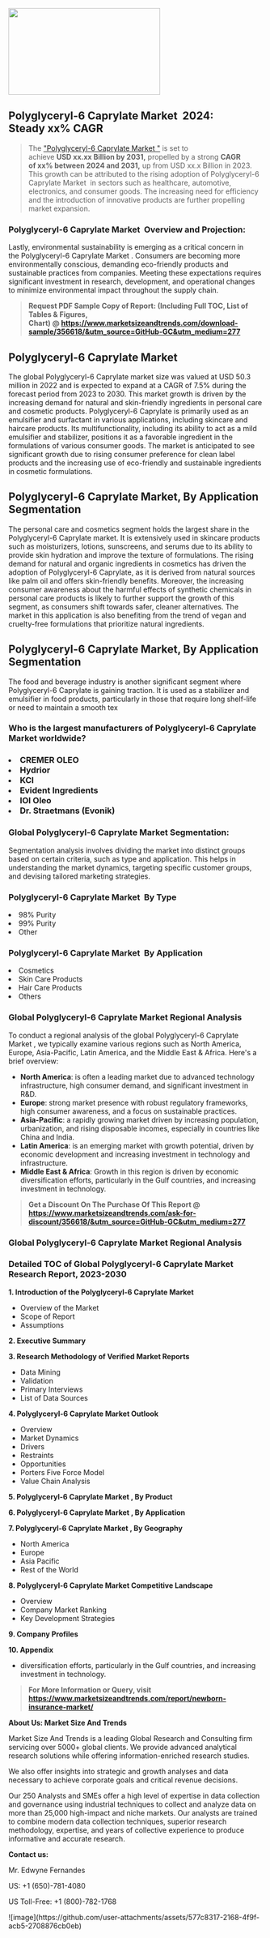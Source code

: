 <p><img class="alignnone size-medium wp-image-20088" src="https://ffe5etoiles.com/wp-content/uploads/2024/12/MST1-300x171.png" alt="" width="300" height="171" /></p><h2 id="ember46" class="ember-view reader-text-block__heading-2">Polyglyceryl-6 Caprylate Market &nbsp;2024: Steady&nbsp;xx% CAGR</h2><blockquote id="ember47" class="ember-view reader-text-block__blockquote">The&nbsp;<a class="app-aware-link " href="https://www.marketsizeandtrends.com/download-sample/356618/&utm_source=GitHub-GC&utm_medium=277" target="_blank" data-test-app-aware-link="">"Polyglyceryl-6 Caprylate Market "</a>&nbsp;is set to achieve&nbsp;<strong>USD&nbsp;xx.xx&nbsp;Billion by 2031,</strong>&nbsp;propelled by a strong&nbsp;<strong>CAGR of&nbsp;xx% between 2024 and 2031,</strong>&nbsp;up from USD xx.x Billion in 2023. This growth can be attributed to the rising adoption of&nbsp;Polyglyceryl-6 Caprylate Market &nbsp;in sectors such as healthcare, automotive, electronics, and consumer goods. The increasing need for efficiency and the introduction of innovative products are further propelling market expansion.</blockquote><h3 id="ember48" class="ember-view reader-text-block__heading-3">Polyglyceryl-6 Caprylate Market &nbsp;Overview and Projection:</h3><p id="ember49" class="ember-view reader-text-block__paragraph">Lastly, environmental sustainability is emerging as a critical concern in the&nbsp;Polyglyceryl-6 Caprylate Market . Consumers are becoming more environmentally conscious, demanding eco-friendly products and sustainable practices from companies. Meeting these expectations requires significant investment in research, development, and operational changes to minimize environmental impact throughout the supply chain.</p><blockquote id="ember50" class="ember-view reader-text-block__blockquote"><strong>Request PDF Sample Copy of Report: (Including Full TOC, List of Tables &amp; Figures, Chart)&nbsp;@&nbsp;<strong><a href="https://www.marketsizeandtrends.com/download-sample/356618/&utm_source=GitHub-GC&utm_medium=277" target="_blank">https://www.marketsizeandtrends.com/download-sample/356618/&utm_source=GitHub-GC&utm_medium=277</a></strong></strong></blockquote><h3 class=""> <h2>Polyglyceryl-6 Caprylate Market</h2><p>The global Polyglyceryl-6 Caprylate market size was valued at USD 50.3 million in 2022 and is expected to expand at a CAGR of 7.5% during the forecast period from 2023 to 2030. This market growth is driven by the increasing demand for natural and skin-friendly ingredients in personal care and cosmetic products. Polyglyceryl-6 Caprylate is primarily used as an emulsifier and surfactant in various applications, including skincare and haircare products. Its multifunctionality, including its ability to act as a mild emulsifier and stabilizer, positions it as a favorable ingredient in the formulations of various consumer goods. The market is anticipated to see significant growth due to rising consumer preference for clean label products and the increasing use of eco-friendly and sustainable ingredients in cosmetic formulations.</p><h2>Polyglyceryl-6 Caprylate Market, By Application Segmentation</h2><p>The personal care and cosmetics segment holds the largest share in the Polyglyceryl-6 Caprylate market. It is extensively used in skincare products such as moisturizers, lotions, sunscreens, and serums due to its ability to provide skin hydration and improve the texture of formulations. The rising demand for natural and organic ingredients in cosmetics has driven the adoption of Polyglyceryl-6 Caprylate, as it is derived from natural sources like palm oil and offers skin-friendly benefits. Moreover, the increasing consumer awareness about the harmful effects of synthetic chemicals in personal care products is likely to further support the growth of this segment, as consumers shift towards safer, cleaner alternatives. The market in this application is also benefiting from the trend of vegan and cruelty-free formulations that prioritize natural ingredients.</p><h2>Polyglyceryl-6 Caprylate Market, By Application Segmentation</h2><p>The food and beverage industry is another significant segment where Polyglyceryl-6 Caprylate is gaining traction. It is used as a stabilizer and emulsifier in food products, particularly in those that require long shelf-life or need to maintain a smooth tex</h3><h3 id="" class="">Who is the largest manufacturers of&nbsp;Polyglyceryl-6 Caprylate Market  worldwide?</h3><h3 class=""></Li><Li>CREMER OLEO</Li><Li> Hydrior</Li><Li> KCI</Li><Li> Evident Ingredients</Li><Li> IOI Oleo</Li><Li> Dr. Straetmans (Evonik)</h3><h3 id="ember53" class="ember-view reader-text-block__heading-3">Global&nbsp;Polyglyceryl-6 Caprylate Market  Segmentation:</h3><p id="ember54" class="ember-view reader-text-block__paragraph">Segmentation analysis involves dividing the market into distinct groups based on certain criteria, such as type and application. This helps in understanding the market dynamics, targeting specific customer groups, and devising tailored marketing strategies.</p><h3 id="" class="">Polyglyceryl-6 Caprylate Market &nbsp;By Type</h3><p></Li><Li>98% Purity</Li><Li> 99% Purity</Li><Li> Other</p><h3 id="" class="">Polyglyceryl-6 Caprylate Market &nbsp;By Application</h3><p class=""></Li><Li>Cosmetics</Li><Li> Skin Care Products</Li><Li> Hair Care Products</Li><Li> Others</p><h3 id="ember62" class="ember-view reader-text-block__heading-3">Global Polyglyceryl-6 Caprylate Market  Regional Analysis</h3><p id="ember63" class="ember-view reader-text-block__paragraph">To conduct a regional analysis of the global Polyglyceryl-6 Caprylate Market , we typically examine various regions such as North America, Europe, Asia-Pacific, Latin America, and the Middle East &amp; Africa. Here's a brief overview:</p><ul><li><strong>North America</strong>: is often a leading market due to advanced technology infrastructure, high consumer demand, and significant investment in R&amp;D.</li><li><strong>Europe</strong>: strong market presence with robust regulatory frameworks, high consumer awareness, and a focus on sustainable practices.</li><li><strong>Asia-Pacific</strong>: a rapidly growing market driven by increasing population, urbanization, and rising disposable incomes, especially in countries like China and India.</li><li><strong>Latin America</strong>: is an emerging market with growth potential, driven by economic development and increasing investment in technology and infrastructure.</li><li><strong>Middle East &amp; Africa</strong>: Growth in this region is driven by economic diversification efforts, particularly in the Gulf countries, and increasing investment in technology.</li></ul><blockquote id="ember61" class="ember-view reader-text-block__blockquote"><strong>Get a Discount On The Purchase Of This Report @ <strong><a href="https://html-cleaner.com/" target="">https://www.marketsizeandtrends.com/ask-for-discount/356618/&utm_source=GitHub-GC&utm_medium=277</a></strong></strong></blockquote><h3 id="ember62" class="ember-view reader-text-block__heading-3">Global Polyglyceryl-6 Caprylate Market  Regional Analysis</h3><h3 id="" class="">Detailed TOC of Global Polyglyceryl-6 Caprylate Market  Research Report, 2023-2030</h3><p id="" class=""><strong>1. Introduction of the Polyglyceryl-6 Caprylate Market </strong></p><ul><li>Overview of the Market</li><li>Scope of Report</li><li>Assumptions</li></ul><p id="" class=""><strong>2. Executive Summary</strong></p><p id="" class=""><strong>3. Research Methodology of Verified Market Reports</strong></p><ul><li>Data Mining</li><li>Validation</li><li>Primary Interviews</li><li>List of Data Sources</li></ul><p id="" class=""><strong>4. Polyglyceryl-6 Caprylate Market  Outlook</strong></p><ul><li>Overview</li><li>Market Dynamics</li><li>Drivers</li><li>Restraints</li><li>Opportunities</li><li>Porters Five Force Model</li><li>Value Chain Analysis</li></ul><p id="" class=""><strong>5. Polyglyceryl-6 Caprylate Market , By Product</strong></p><p id="" class=""><strong>6. Polyglyceryl-6 Caprylate Market , By Application</strong></p><p id="" class=""><strong>7. Polyglyceryl-6 Caprylate Market , By Geography</strong></p><ul><li>North America</li><li>Europe</li><li>Asia Pacific</li><li>Rest of the World</li></ul><p id="" class=""><strong>8. Polyglyceryl-6 Caprylate Market  Competitive Landscape</strong></p><ul><li>Overview</li><li>Company Market Ranking</li><li>Key Development Strategies</li></ul><p id="" class=""><strong>9. Company Profiles</strong></p><p id="" class=""><strong>10. Appendix</strong></p><ul><li>diversification efforts, particularly in the Gulf countries, and increasing investment in technology.</li></ul><blockquote id="ember65" class="ember-view reader-text-block__blockquote"><strong>For More Information or Query, visit <strong><strong><a href="https://html-cleaner.com/" target="">https://www.marketsizeandtrends.com/report/newborn-insurance-market/</a></strong></strong></strong></blockquote><p id="" class=""><strong>About Us: Market Size And Trends</strong></p><p id="" class="">Market Size And Trends is a leading Global Research and Consulting firm servicing over 5000+ global clients. We provide advanced analytical research solutions while offering information-enriched research studies.</p><p id="" class="">We also offer insights into strategic and growth analyses and data necessary to achieve corporate goals and critical revenue decisions.</p><p id="" class="">Our 250 Analysts and SMEs offer a high level of expertise in data collection and governance using industrial techniques to collect and analyze data on more than 25,000 high-impact and niche markets. Our analysts are trained to combine modern data collection techniques, superior research methodology, expertise, and years of collective experience to produce informative and accurate research.</p><p id="" class=""><strong>Contact us:</strong></p><p id="" class="">Mr. Edwyne Fernandes</p><p id="" class="">US: +1 (650)-781-4080</p><p id="" class="">US Toll-Free: +1 (800)-782-1768</p>
![image](https://github.com/user-attachments/assets/577c8317-2168-4f9f-acb5-2708876cb0eb)
